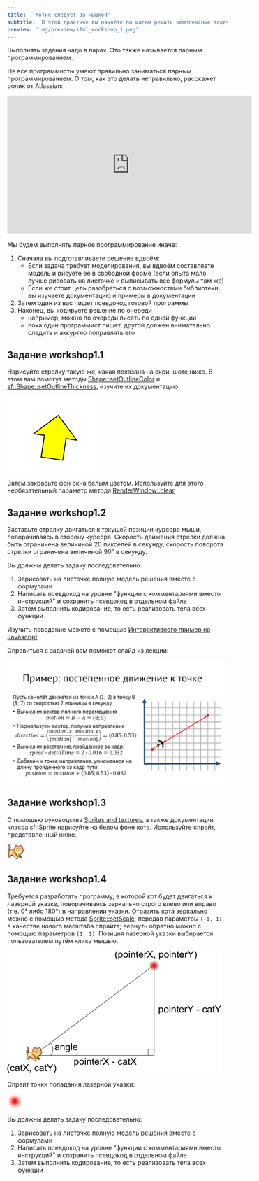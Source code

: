 ```yaml
---
title:  'Котик следует за мышкой'
subtitle: 'В этой практике вы начнёте по шагам решать комплексные задачи, двигаясь от математической модели и псевдокода к готовой программе'
preview: 'img/preview/sfml_workshop_1.png'
---
```


Выполнять задания надо в парах. Это также называется парным программированием.

Не все программисты умеют правильно заниматься парным программированием. О том, как это делать неправильно, расскажет ролик от Atlassian:

<iframe width="560" height="315" src="https://www.youtube.com/embed/dYBjVTMUQY0" frameborder="0" allowfullscreen></iframe>

Мы будем выполнять парное программирование иначе:

1. Сначала вы подготавливаете решение вдвоём:
	- Если задача требует моделирования, вы вдвоём составляете модель и рисуете её в свободной форме (если опыта мало, лучше рисовать на листочке и выписывать все формулы там же)
	- Если же стоит цель разобраться с возможностями библиотеки, вы изучаете документацию и примеры в документации
2. Затем один из вас пишет псевдокод готовой программы
3. Наконец, вы кодируете решение по очереди
	- например, можно по очереди писать по одной функции
	- пока один программист пишет, другой должен внимательно следить и аккуртно поправлять его

## Задание workshop1.1

Нарисуйте стрелку такую же, какая показана на скриншоте ниже. В этом вам помогут методы [Shape::setOutlineColor](https://www.sfml-dev.org/documentation/2.0/classsf_1_1Shape.php#a5978f41ee349ac3c52942996dcb184f7) и [sf::Shape::setOutlineThickness](https://www.sfml-dev.org/documentation/2.0/classsf_1_1Shape.php#a5ad336ad74fc1f567fce3b7e44cf87dc), изучите их документацию.

![Скриншот](img/labor/arrow.png)

Затем закрасьте фон окна белым цветом. Используйте для этого необязательный параметр метода [RenderWindow::clear](https://www.sfml-dev.org/documentation/2.4.2/classsf_1_1RenderTarget.php#a6bb6f0ba348f2b1e2f46114aeaf60f26)

## Задание workshop1.2

Заставьте стрелку двигаться к текущей позиции курсора мыши, поворачиваясь в сторону курсора. Скорость движения стрелки должна быть ограничена величиной 20 пикселей в секунду, скорость поворота стрелки ограничена величиной 90° в секунду.

Вы должны делать задачу последовательно:

1. Зарисовать на листочке полную модель решения вместе с формулами
2. Написать псевдокод на уровне "функции с комментариями вместо инструкций" и сохранить псевдокод в отдельном файле
3. Затем выполнить кодирование, то есть реализовать тела всех функций

Изучить поведение можете с помощью [Интерактивного пример на Javascript](http://users.polytech.unice.fr/~strombon/camash/Foundation%20HTML5%20Animation%20with%20JavaScript/html5-animation-source-code/examples/ch05/04-follow-mouse-1.html)

Справиться с задачей вам поможет слайд из лекции:

![Слайд](img/lection/linear_motion.png)

## Задание workshop1.3

С помощью руководства [Sprites and textures](https://www.sfml-dev.org/tutorials/2.4/graphics-sprite.php), а также документации [класса sf::Sprite](https://www.sfml-dev.org/documentation/2.4.2/classsf_1_1Sprite.php) нарисуйте на белом фоне кота. Используйте спрайт, представленный ниже.

![Спрайт](img/labor/cat.png)


## Задание workshop1.4

Требуется разработать программу, в которой кот будет двигаться к лазерной указке, поворачиваясь зеркально строго влево или вправо (т.е. 0° либо 180°) в направлении указки. Отразить кота зеркально можно с помощью метода [Sprite::setScale](https://www.sfml-dev.org/documentation/2.0/classsf_1_1Transformable.php#a4c48a87f1626047e448f9c1a68ff167e), передав параметры `(-1, 1)` в качестве нового масштаба спрайта; вернуть обратно можно с помощью параметров `(1, 1)`. Позиция лазерной указки выбирается пользователем путём клика мышью.

![Иллюстрация](img/labor/cat_motion.png)

Спрайт точки попадания лазерной указки:

![Спрайт](img/labor/red_pointer.png)

Вы должны делать задачу последовательно:

1. Зарисовать на листочке полную модель решения вместе с формулами
2. Написать псевдокод на уровне "функции с комментариями вместо инструкций" и сохранить псевдокод в отдельном файле
3. Затем выполнить кодирование, то есть реализовать тела всех функций



